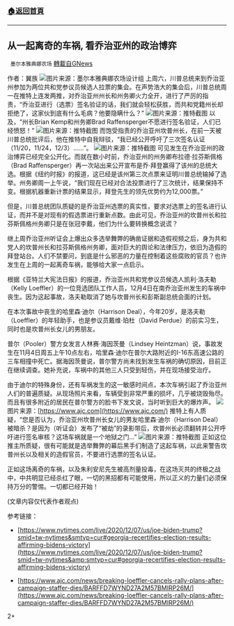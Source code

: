 ###  [:house:返回首頁](https://github.com/ourhimalayas/txt)
---

## 从一起离奇的车祸, 看乔治亚州的政治博弈
` 墨尔本雅典娜农场` [轉載自GNews](https://gnews.org/zh-hans/627105/)

作者：翼族
![]()![](https://gnews-media-offload.s3.amazonaws.com/wp-content/uploads/2020/12/07231201/Picture105.png)图片来源：墨尔本雅典娜农场设计组
上周六，川普总统来到乔治亚州参加为两位共和党参议员候选人拉票的集会。在声势浩大的集会后，川普总统周一在推特上连发两推，对乔治亚州州长和州务卿火力全开，进行了严厉的指责，“乔治亚进行（选票）签名验证的话，我们就会轻松获胜，而共和党籍州长却拒绝了，这家伙到底有什么毛病？他要隐瞒什么？”
![]()![](https://gnews-media-offload.s3.amazonaws.com/wp-content/uploads/2020/12/07231208/Picture106.png)图片来源：推特截图
以及，“州长Brian Kemp和州务卿Brad Raffensperger不愿进行签名验证，人们已经愤怒！”
![]()![](https://gnews-media-offload.s3.amazonaws.com/wp-content/uploads/2020/12/07231251/Picture107.png)图片来源：推特截图
而饱受指责的乔治亚州坎普州长，在前一天被川普总统批评后，他在推特中自我辩驳，“我已经公开呼吁了三次签名认证（11/20，11/24，12/3）……”。
![]()![](https://gnews-media-offload.s3.amazonaws.com/wp-content/uploads/2020/12/07231224/Picture108.png)图片来源：推特截图
可见发生在乔治亚州的政治博弈已经完全公开化。而就在数小时前，乔治亚州的州务卿布拉德·拉芬斯佩格（Brad Raffensperger）再一次站出来公开宣布是乔·拜登赢得了该州的总统大选。根据《纽约时报》的报道，这已经是该州第三次点票来证明川普总统输掉了选举。州务卿周一上午说，“我们现在已经对合法投票进行了三次统计，结果保持不变。根据机器重新计票的结果显示，拜登先生的领先优势约为12,000票。”

但是，川普总统团队质疑的是乔治亚州选票的真实性，要求对选票上的签名进行认证，而并不是对现有的假选票进行重新点数。由此可见，乔治亚州的坎普州长和拉芬斯佩格州务卿只是在张冠李戴，他们为什么要转换概念说谎？

继上周乔治亚州听证会上爆出众多选举舞弊的确凿证据和造假视频之后，身为共和党人的坎普州长和拉芬斯佩格州务卿，面对巨大的舆论和法律压力，依旧为造假的拜登站台。人们不禁要问，到底是什么邪恶的力量在控制着这些腐败的官员？也许发生在上周的一起离奇车祸，能够给大家一点启示。

根据《亚特兰大宪法日报》的报道，乔治亚州共和党参议员候选人凯利·洛夫勒（Kelly Loeffler）的一位竞选团队工作人员，12月4日在南乔治亚州发生的车祸中丧生。因为这起事故，洛夫勒取消了她与坎普州长和彭斯副总统会面的计划。

在本次事故中丧生的哈里森·迪尔（Harrison Deal），今年20岁，是洛夫勒（Loeffler）的年轻助手，也是参议员戴维·珀杜（David Perdue）的前实习生，同时也是坎普州长女儿的男朋友。

普尔（Pooler）警方女发言人林赛·海因茨曼（Lindsey Heintzman）说，事故发生在11月4日周五上午10点左右，哈里森·迪尔在普尔大路附近的I-16东高速公路的三车相撞中死亡。据海因茨曼说，普尔警方尚未找到发生车祸的确切原因，目前正在继续调查。她补充说，车祸中的其他三人只受到轻伤，并在现场接受治疗。

由于迪尔的特殊身份，还有车祸发生的这一敏感时间点，本次车祸引起了乔治亚州人们的普遍质疑。从现场照片来看，车辆受到非常严重的损坏，几乎被烧毁殆尽。而且有很多附近的居民在普尔警方的脸书下发文说，当时听到巨大的爆炸声。
![]()![](https://gnews-media-offload.s3.amazonaws.com/wp-content/uploads/2020/12/07231238/Picture109.png)图片来源：[https://www.ajc.com](https://www.ajc.com/)
推特上有人质疑，“您是否认为，乔治亚州坎普州长女儿的男友哈里森·迪尔（Harrison Deal）被暗杀？是因为（听证会）发布了“被劫”的录影带后，坎普州长必须翻转并公开呼吁进行签名审核？这场车祸就是一个地狱之门…”
![]()![](https://gnews-media-offload.s3.amazonaws.com/wp-content/uploads/2020/12/07231241/Picture110.png)图片来源：推特截图
正如这位推主所质疑，很有可能就是选举舞弊的幕后黑手们制造了这起车祸，以此来警告坎普州长以及相关的造假官员，不要进行选票的签名认证。

正如这场离奇的车祸，以及朱利安尼先生被高剂量投毒，在这场灭共的终极之战中，中共明显已经杀红了眼，一切的黑招都有可能使用，所以正义的力量们必须保持万分的警惕。一切都已经开始！

(文章内容仅代表作者观点)

参考链接：

- [https://www.nytimes.com/live/2020/12/07/us/joe-biden-trump?smid=tw-nytimes&smtyp=cur#georgia-recertifies-election-results-affirming-bidens-victory](https://www.nytimes.com/live/2020/12/07/us/joe-biden-trump?smid=tw-nytimes&amp;smtyp=cur#georgia-recertifies-election-results-affirming-bidens-victory)


- [https://www.ajc.com/news/breaking-loeffler-cancels-rally-plans-after-campaign-staffer-dies/BARFFD7WYND27A2M57BMIRP26M/](https://www.ajc.com/news/breaking-loeffler-cancels-rally-plans-after-campaign-staffer-dies/BARFFD7WYND27A2M57BMIRP26M/)


2+
